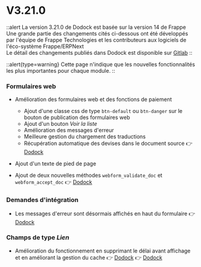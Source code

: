 # V3.21.0

::alert
La version 3.21.0 de Dodock est basée sur la version 14 de Frappe  
Une grande partie des changements cités ci-dessous ont été développés par l'équipe de Frappe Technologies et les contributeurs aux logiciels de l'éco-système Frappe/ERPNext  
Le détail des changements publiés dans Dodock est disponible sur [Gitlab](https://gitlab.com/dokos/dodock/-/releases/v3.21.0)
::

::alert{type=warning}
Cette page n'indique que les nouvelles fonctionnalités les plus importantes pour chaque module.
::

### Formulaires web

- Amélioration des formulaires web et des fonctions de paiement
    - Ajout d'une classe css de type `btn-default` ou `btn-danger` sur le bouton de publication des formulaires web
    - Ajout d'un bouton *Voir la liste*
    - Amélioration des messages d'erreur
    - Meilleure gestion du chargement des traductions
    - Récupération automatique des devises dans le document source
:point_right: [Dodock](https://gitlab.com/dokos/dodock/-/merge_requests/63)


- Ajout d'un texte de pied de page
- Ajout de deux nouvelles méthodes `webform_validate_doc` et `webform_accept_doc`
:point_right: [Dodock](https://gitlab.com/dokos/dodock/-/merge_requests/57)


### Demandes d'intégration

- Les messages d'erreur sont désormais affichés en haut du formulaire
:point_right: [Dodock](https://gitlab.com/dokos/dodock/-/merge_requests/62)


### Champs de type *Lien*

- Amélioration du fonctionnement en supprimant le délai avant affichage et en améliorant la gestion du cache
:point_right: [Dodock](https://gitlab.com/dokos/dodock/-/merge_requests/60)
:point_right: [Dodock](https://gitlab.com/dokos/dodock/-/merge_requests/61)